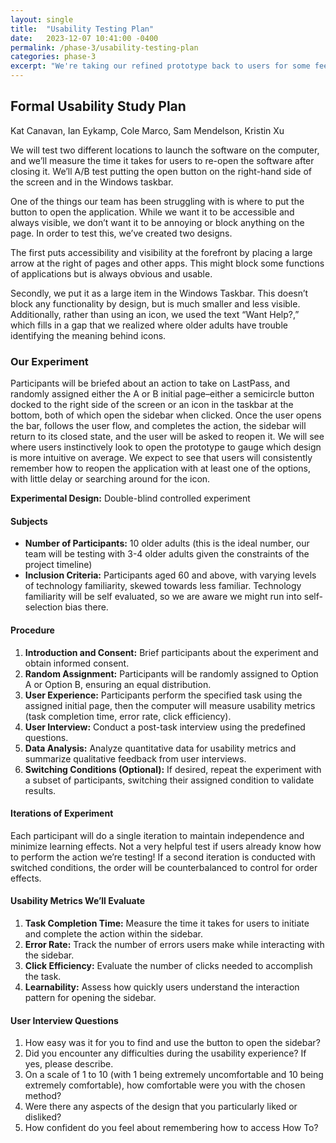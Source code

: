 ```yaml
---
layout: single
title:  "Usability Testing Plan"
date:   2023-12-07 10:41:00 -0400
permalink: /phase-3/usability-testing-plan
categories: phase-3
excerpt: "We're taking our refined prototype back to users for some feedback."
---
```

## Formal Usability Study Plan

Kat Canavan, Ian Eykamp, Cole Marco, Sam Mendelson, Kristin Xu

We will test two different locations to launch the software on the computer, and we’ll measure the time it takes for users to re-open the software after closing it. We’ll A/B test putting the open button on the right-hand side of the screen and in the Windows taskbar. 

One of the things our team has been struggling with is where to put the button to open the application. While we want it to be accessible and always visible, we don’t want it to be annoying or block anything on the page. In order to test this, we’ve created two designs.

The first puts accessibility and visibility at the forefront by placing a large arrow at the right of pages and other apps. This might block some functions of applications but is always obvious and usable.

Secondly, we put it as a large item in the Windows Taskbar. This doesn’t block any functionality by design, but is much smaller and less visible. Additionally, rather than using an icon, we used the text “Want Help?,” which fills in a gap that we realized where older adults have trouble identifying the meaning behind icons.

### Our Experiment

Participants will be briefed about an action to take on LastPass, and randomly assigned either the A or B initial page–either a semicircle button docked to the right side of the screen or an icon in the taskbar at the bottom, both of which open the sidebar when clicked. Once the user opens the bar, follows the user flow, and completes the action, the sidebar will return to its closed state, and the user will be asked to reopen it. We will see where users instinctively look to open the prototype to gauge which design is more intuitive on average. We expect to see that users will consistently remember how to reopen the application with at least one of the options, with little delay or searching around for the icon. 

**Experimental Design:** Double-blind controlled experiment

#### Subjects

* **Number of Participants:** 10 older adults (this is the ideal number, our team will be testing with 3-4 older adults given the constraints of the project timeline)
* **Inclusion Criteria:** Participants aged 60 and above, with varying levels of technology familiarity, skewed towards less familiar. Technology familiarity will be self evaluated, so we are aware we might run into self-selection bias there.

#### Procedure

1. **Introduction and Consent:** Brief participants about the experiment and obtain informed consent.
2. **Random Assignment:** Participants will be randomly assigned to Option A or Option B, ensuring an equal distribution.
3. **User Experience:** Participants perform the specified task using the assigned initial page, then the computer will measure usability metrics (task completion time, error rate, click efficiency).
4. **User Interview:** Conduct a post-task interview using the predefined questions.
5. **Data Analysis:** Analyze quantitative data for usability metrics and summarize qualitative feedback from user interviews.
6. **Switching Conditions (Optional):** If desired, repeat the experiment with a subset of participants, switching their assigned condition to validate results.

#### Iterations of Experiment

Each participant will do a single iteration to maintain independence and minimize learning effects. Not a very helpful test if users already know how to perform the action we’re testing! If a second iteration is conducted with switched conditions, the order will be counterbalanced to control for order effects.

#### Usability Metrics We’ll Evaluate

1. **Task Completion Time:** Measure the time it takes for users to initiate and complete the action within the sidebar.
2. **Error Rate:** Track the number of errors users make while interacting with the sidebar.
3. **Click Efficiency:** Evaluate the number of clicks needed to accomplish the task.
4. **Learnability:** Assess how quickly users understand the interaction pattern for opening the sidebar.

#### User Interview Questions

1. How easy was it for you to find and use the button to open the sidebar?
2. Did you encounter any difficulties during the usability experience? If yes, please describe.
3. On a scale of 1 to 10 (with 1 being extremely uncomfortable and 10 being extremely comfortable), how comfortable were you with the chosen method?
4. Were there any aspects of the design that you particularly liked or disliked?
5. How confident do you feel about remembering how to access How To?